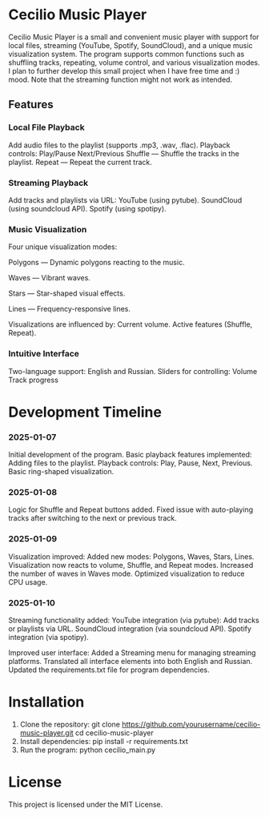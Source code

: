 # Cecilio Music Player

Cecilio Music Player is a small and convenient music player with support for local files, streaming (YouTube, Spotify, SoundCloud), and a unique music visualization system. The program supports common functions such as shuffling tracks, repeating, volume control, and various visualization modes. I plan to further develop this small project when I have free time and :) mood. Note that the streaming function might not work as intended.

## Features

### Local File Playback

Add audio files to the playlist (supports .mp3, .wav, .flac).
Playback controls:
Play/Pause
Next/Previous
Shuffle — Shuffle the tracks in the playlist.
Repeat — Repeat the current track.

### Streaming Playback

Add tracks and playlists via URL:
YouTube (using pytube).
SoundCloud (using soundcloud API).
Spotify (using spotipy).

### Music Visualization

Four unique visualization modes:

Polygons — Dynamic polygons reacting to the music.

Waves — Vibrant waves.

Stars — Star-shaped visual effects.

Lines — Frequency-responsive lines.

Visualizations are influenced by:
Current volume.
Active features (Shuffle, Repeat).

### Intuitive Interface

Two-language support: English and Russian.
Sliders for controlling:
Volume
Track progress

# Development Timeline

### 2025-01-07

Initial development of the program.
Basic playback features implemented:
Adding files to the playlist.
Playback controls: Play, Pause, Next, Previous.
Basic ring-shaped visualization.

### 2025-01-08

Logic for Shuffle and Repeat buttons added.
Fixed issue with auto-playing tracks after switching to the next or previous track.

### 2025-01-09

Visualization improved:
Added new modes: Polygons, Waves, Stars, Lines.
Visualization now reacts to volume, Shuffle, and Repeat modes.
Increased the number of waves in Waves mode.
Optimized visualization to reduce CPU usage.

### 2025-01-10

Streaming functionality added:
YouTube integration (via pytube): Add tracks or playlists via URL.
SoundCloud integration (via soundcloud API).
Spotify integration (via spotipy).

Improved user interface:
Added a Streaming menu for managing streaming platforms.
Translated all interface elements into both English and Russian.
Updated the requirements.txt file for program dependencies.

# Installation

1.  Clone the repository:
git clone https://github.com/yourusername/cecilio-music-player.git cd cecilio-music-player
2.	Install dependencies:
pip install -r requirements.txt
3.	Run the program:
python cecilio_main.py

# License

This project is licensed under the MIT License.

